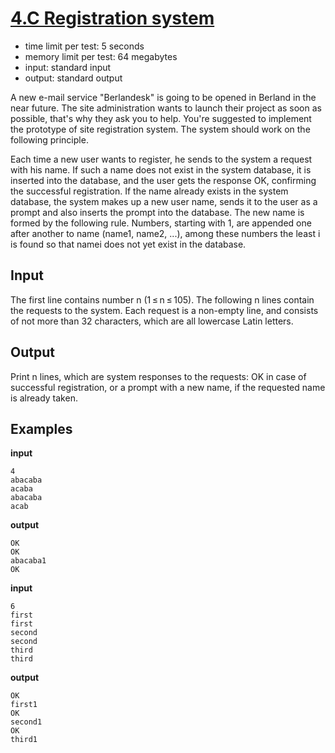 # [4.C Registration system](https://codeforces.com/problemset/problem/4/C)

-   time limit per test: 5 seconds
-   memory limit per test: 64 megabytes
-   input: standard input
-   output: standard output

A new e-mail service "Berlandesk" is going to be opened in Berland in the near future. The site administration wants to launch their project as soon as possible, that's why they ask you to help. You're suggested to implement the prototype of site registration system. The system should work on the following principle.

Each time a new user wants to register, he sends to the system a request with his name. If such a name does not exist in the system database, it is inserted into the database, and the user gets the response OK, confirming the successful registration. If the name already exists in the system database, the system makes up a new user name, sends it to the user as a prompt and also inserts the prompt into the database. The new name is formed by the following rule. Numbers, starting with 1, are appended one after another to name (name1, name2, ...), among these numbers the least i is found so that namei does not yet exist in the database.

## Input

The first line contains number n (1 ≤ n ≤ 105). The following n lines contain the requests to the system. Each request is a non-empty line, and consists of not more than 32 characters, which are all lowercase Latin letters.

## Output

Print n lines, which are system responses to the requests: OK in case of successful registration, or a prompt with a new name, if the requested name is already taken.

## Examples

**input**

```
4
abacaba
acaba
abacaba
acab
```

**output**

```
OK
OK
abacaba1
OK
```

**input**

```
6
first
first
second
second
third
third
```

**output**

```
OK
first1
OK
second1
OK
third1
```
